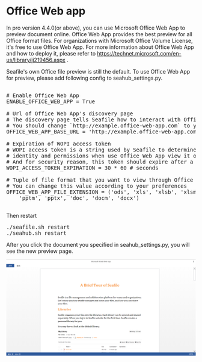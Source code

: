 # Office Web app

In pro version 4.4.0(or above), you can use Microsoft Office Web App to preview document online. Office Web App provides the best preview for all Office format files. For organizations with Microsoft Office Volume License, it's free to use Office Web App. For more information about Office Web App and how to deploy it, please refer to https://technet.microsoft.com/en-us/library/jj219456.aspx .

Seafile's own Office file preview is still the default. To use Office Web App for preview, please add following config to seahub_settings.py.

<pre>

# Enable Office Web App
ENABLE_OFFICE_WEB_APP = True

# Url of Office Web App's discovery page
# The discovery page tells Seafile how to interact with Office Web App when view file online
# You should change `http://example.office-web-app.com` to your actual Office Web App server address
OFFICE_WEB_APP_BASE_URL = 'http://example.office-web-app.com/hosting/discovery'

# Expiration of WOPI access token
# WOPI access token is a string used by Seafile to determine the file's
# identity and permissions when use Office Web App view it online
# And for security reason, this token should expire after a set time period
WOPI_ACCESS_TOKEN_EXPIRATION = 30 * 60 # seconds

# Tuple of file format that you want to view through Office Web App
# You can change this value according to your preferences
OFFICE_WEB_APP_FILE_EXTENSION = ('ods', 'xls', 'xlsb', 'xlsm', 'xlsx','ppsx', 'ppt',
    'pptm', 'pptx', 'doc', 'docm', 'docx')

</pre>

Then restart

<pre>
./seafile.sh restart
./seahub.sh restart
</pre>

After you click the document you specified in seahub_settings.py, you will see the new preview page.

![office-web-app](../images/office-web-app.png)
